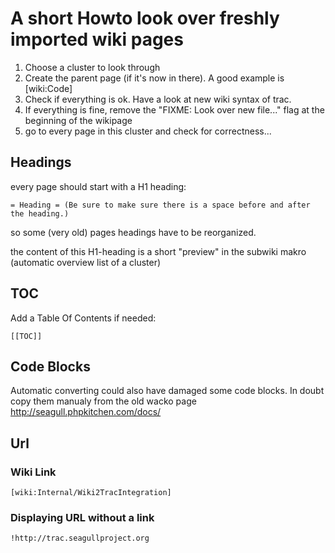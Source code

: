 <!-- Name: Internal/Wiki2TracIntegration -->
<!-- Version: 24 -->
<!-- Last-Modified: 2006/12/31 00:31:52 -->
<!-- Author: demian -->

# A short Howto look over freshly imported wiki pages

  1. Choose a cluster to look through
  1. Create the parent page (if it's now in there). A good example is [wiki:Code]
  1. Check if everything is ok. Have a look at new wiki syntax of trac.
  1. If everything is fine, remove the "FIXME: Look over new file..." flag at the beginning of the wikipage
  1. go to every page in this cluster and check for correctness...

## Headings

every page should start with a H1 heading:


	= Heading = (Be sure to make sure there is a space before and after the heading.)
so some (very old) pages headings have to be reorganized.

the content of this H1-heading is a short "preview" in the subwiki makro (automatic overview list of a cluster)

## TOC
Add a Table Of Contents if needed:


	[[TOC]]

## Code Blocks
Automatic converting could also have damaged some code blocks. In doubt copy them manualy from the old wacko page http://seagull.phpkitchen.com/docs/

## Url

### Wiki Link

	[wiki:Internal/Wiki2TracIntegration]

### Displaying URL without a link

	!http://trac.seagullproject.org
